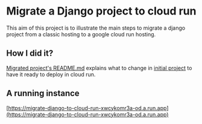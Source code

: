 # Migrate a Django project to cloud run

This aim of this project is to illustrate the main steps to migrate a django project from a classic hosting to a google cloud run hosting.

## How I did it?
[Migrated project's README.md](migrated_project/README.md) explains what to change in [initial project](initial_project/README.md) to have it ready to deploy in cloud run.

## A running instance
[https://migrate-django-to-cloud-run-xwcykomr3a-od.a.run.app](https://migrate-django-to-cloud-run-xwcykomr3a-od.a.run.app)